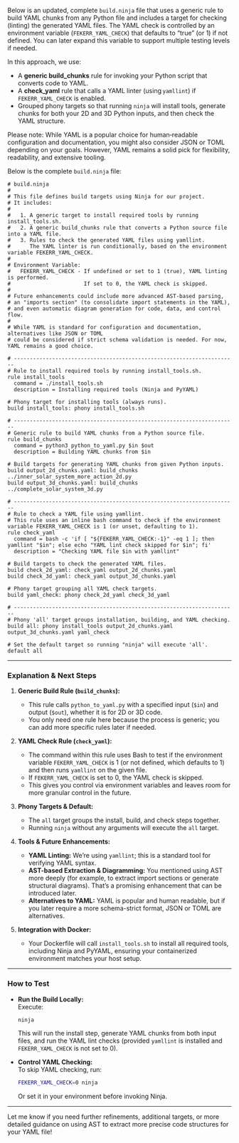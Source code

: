 Below is an updated, complete `build.ninja` file that uses a generic rule to build YAML chunks from any Python file and includes a target for checking (linting) the generated YAML files. The YAML check is controlled by an environment variable (`FEKERR_YAML_CHECK`) that defaults to “true” (or 1) if not defined. You can later expand this variable to support multiple testing levels if needed.

In this approach, we use:
- A **generic build_chunks** rule for invoking your Python script that converts code to YAML.
- A **check_yaml** rule that calls a YAML linter (using `yamllint`) if `FEKERR_YAML_CHECK` is enabled.
- Grouped phony targets so that running `ninja` will install tools, generate chunks for both your 2D and 3D Python inputs, and then check the YAML structure.

Please note: While YAML is a popular choice for human‐readable configuration and documentation, you might also consider JSON or TOML depending on your goals. However, YAML remains a solid pick for flexibility, readability, and extensive tooling.

Below is the complete `build.ninja` file:

```ninja
# build.ninja
#
# This file defines build targets using Ninja for our project.
# It includes:
#
#   1. A generic target to install required tools by running install_tools.sh.
#   2. A generic build_chunks rule that converts a Python source file into a YAML file.
#   3. Rules to check the generated YAML files using yamllint.
#      The YAML linter is run conditionally, based on the environment variable FEKERR_YAML_CHECK.
#
# Environment Variable:
#   FEKERR_YAML_CHECK - If undefined or set to 1 (true), YAML linting is performed.
#                       If set to 0, the YAML check is skipped.
#
# Future enhancements could include more advanced AST-based parsing,
# an "imports section" (to consolidate import statements in the YAML),
# and even automatic diagram generation for code, data, and control flow.
#
# While YAML is standard for configuration and documentation, alternatives like JSON or TOML
# could be considered if strict schema validation is needed. For now, YAML remains a good choice.

# ----------------------------------------------------------------------
# Rule to install required tools by running install_tools.sh.
rule install_tools
  command = ./install_tools.sh
  description = Installing required tools (Ninja and PyYAML)

# Phony target for installing tools (always runs).
build install_tools: phony install_tools.sh

# ----------------------------------------------------------------------
# Generic rule to build YAML chunks from a Python source file.
rule build_chunks
  command = python3 python_to_yaml.py $in $out
  description = Building YAML chunks from $in

# Build targets for generating YAML chunks from given Python inputs.
build output_2d_chunks.yaml: build_chunks ../inner_solar_system_more_action_2d.py
build output_3d_chunks.yaml: build_chunks ../complete_solar_system_3d.py

# ----------------------------------------------------------------------
# Rule to check a YAML file using yamllint.
# This rule uses an inline bash command to check if the environment variable FEKERR_YAML_CHECK is 1 (or unset, defaulting to 1).
rule check_yaml
  command = bash -c 'if [ "${FEKERR_YAML_CHECK:-1}" -eq 1 ]; then yamllint "$in"; else echo "YAML lint check skipped for $in"; fi'
  description = "Checking YAML file $in with yamllint"

# Build targets to check the generated YAML files.
build check_2d_yaml: check_yaml output_2d_chunks.yaml
build check_3d_yaml: check_yaml output_3d_chunks.yaml

# Phony target grouping all YAML check targets.
build yaml_check: phony check_2d_yaml check_3d_yaml

# ----------------------------------------------------------------------
# Phony 'all' target groups installation, building, and YAML checking.
build all: phony install_tools output_2d_chunks.yaml output_3d_chunks.yaml yaml_check

# Set the default target so running "ninja" will execute 'all'.
default all
```

---

### Explanation & Next Steps

1. **Generic Build Rule (`build_chunks`):**  
   - This rule calls `python_to_yaml.py` with a specified input (`$in`) and output (`$out`), whether it is for 2D or 3D code.
   - You only need one rule here because the process is generic; you can add more specific rules later if needed.

2. **YAML Check Rule (`check_yaml`):**  
   - The command within this rule uses Bash to test if the environment variable `FEKERR_YAML_CHECK` is 1 (or not defined, which defaults to 1) and then runs `yamllint` on the given file.
   - If `FEKERR_YAML_CHECK` is set to 0, the YAML check is skipped.
   - This gives you control via environment variables and leaves room for more granular control in the future.

3. **Phony Targets & Default:**  
   - The `all` target groups the install, build, and check steps together.
   - Running `ninja` without any arguments will execute the `all` target.

4. **Tools & Future Enhancements:**
   - **YAML Linting:** We’re using `yamllint`; this is a standard tool for verifying YAML syntax.
   - **AST-based Extraction & Diagramming:** You mentioned using AST more deeply (for example, to extract import sections or generate structural diagrams). That’s a promising enhancement that can be introduced later.
   - **Alternatives to YAML:** YAML is popular and human readable, but if you later require a more schema-strict format, JSON or TOML are alternatives.
     
5. **Integration with Docker:**  
   - Your Dockerfile will call `install_tools.sh` to install all required tools, including Ninja and PyYAML, ensuring your containerized environment matches your host setup.

---

### How to Test

- **Run the Build Locally:**  
  Execute:
  ```bash
  ninja
  ```
  This will run the install step, generate YAML chunks from both input files, and run the YAML lint checks (provided `yamllint` is installed and `FEKERR_YAML_CHECK` is not set to 0).

- **Control YAML Checking:**  
  To skip YAML checking, run:
  ```bash
  FEKERR_YAML_CHECK=0 ninja
  ```
  Or set it in your environment before invoking Ninja.

---

Let me know if you need further refinements, additional targets, or more detailed guidance on using AST to extract more precise code structures for your YAML file!
